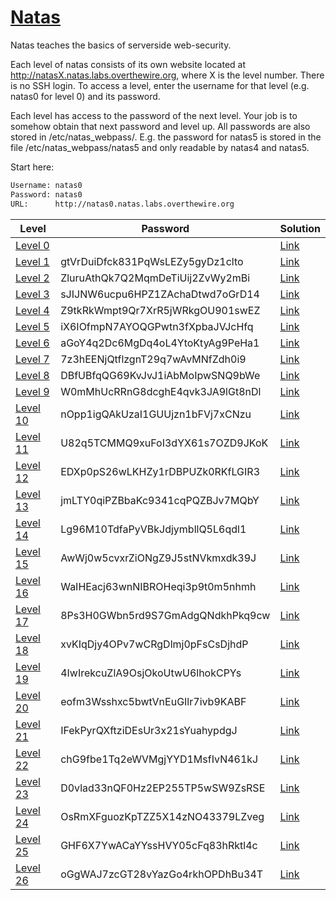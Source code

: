 # [Natas](http://overthewire.org/wargames/natas/)

Natas teaches the basics of serverside web-security.

Each level of natas consists of its own website located at http://natasX.natas.labs.overthewire.org, where X is the level number. There is no SSH login. To access a level, enter the username for that level (e.g. natas0 for level 0) and its password.

Each level has access to the password of the next level. Your job is to somehow obtain that next password and level up. All passwords are also stored in /etc/natas_webpass/. E.g. the password for natas5 is stored in the file /etc/natas_webpass/natas5 and only readable by natas4 and natas5.

Start here:

```bash
Username: natas0
Password: natas0
URL:      http://natas0.natas.labs.overthewire.org
```

| Level                                                          | Password                         | Solution                      |
| -------------------------------------------------------------- | -------------------------------- | ------------------------------|
| [Level 0](http://overthewire.org/wargames/natas/natas0.html)   |                                  | [Link](./level_0/README.md)   |
| [Level 1](http://overthewire.org/wargames/natas/natas1.html)   | gtVrDuiDfck831PqWsLEZy5gyDz1clto | [Link](./level_1/README.md)   |
| [Level 2](http://overthewire.org/wargames/natas/natas2.html)   | ZluruAthQk7Q2MqmDeTiUij2ZvWy2mBi | [Link](./level_2/README.md)   |
| [Level 3](http://overthewire.org/wargames/natas/natas3.html)   | sJIJNW6ucpu6HPZ1ZAchaDtwd7oGrD14 | [Link](./level_3/README.md)   |
| [Level 4](http://overthewire.org/wargames/natas/natas4.html)   | Z9tkRkWmpt9Qr7XrR5jWRkgOU901swEZ | [Link](./level_4/README.md)   |
| [Level 5](http://overthewire.org/wargames/natas/natas5.html)   | iX6IOfmpN7AYOQGPwtn3fXpbaJVJcHfq | [Link](./level_5/README.md)   |
| [Level 6](http://overthewire.org/wargames/natas/natas6.html)   | aGoY4q2Dc6MgDq4oL4YtoKtyAg9PeHa1 | [Link](./level_6/README.md)   |
| [Level 7](http://overthewire.org/wargames/natas/natas7.html)   | 7z3hEENjQtflzgnT29q7wAvMNfZdh0i9 | [Link](./level_7/README.md)   |
| [Level 8](http://overthewire.org/wargames/natas/natas8.html)   | DBfUBfqQG69KvJvJ1iAbMoIpwSNQ9bWe | [Link](./level_8/README.md)   |
| [Level 9](http://overthewire.org/wargames/natas/natas9.html)   | W0mMhUcRRnG8dcghE4qvk3JA9lGt8nDl | [Link](./level_9/README.md)   |
| [Level 10](http://overthewire.org/wargames/natas/natas10.html) | nOpp1igQAkUzaI1GUUjzn1bFVj7xCNzu | [Link](./level_10/README.md)  |
| [Level 11](http://overthewire.org/wargames/natas/natas11.html) | U82q5TCMMQ9xuFoI3dYX61s7OZD9JKoK | [Link](./level_11/README.md)  |
| [Level 12](http://overthewire.org/wargames/natas/natas12.html) | EDXp0pS26wLKHZy1rDBPUZk0RKfLGIR3 | [Link](./level_12/README.md)  |
| [Level 13](http://overthewire.org/wargames/natas/natas13.html) | jmLTY0qiPZBbaKc9341cqPQZBJv7MQbY | [Link](./level_13/README.md)  |
| [Level 14](http://overthewire.org/wargames/natas/natas14.html) | Lg96M10TdfaPyVBkJdjymbllQ5L6qdl1 | [Link](./level_14/README.md)  |
| [Level 15](http://overthewire.org/wargames/natas/natas15.html) | AwWj0w5cvxrZiONgZ9J5stNVkmxdk39J | [Link](./level_15/README.md)  |
| [Level 16](http://overthewire.org/wargames/natas/natas16.html) | WaIHEacj63wnNIBROHeqi3p9t0m5nhmh | [Link](./level_16/README.md)  |
| [Level 17](http://overthewire.org/wargames/natas/natas17.html) | 8Ps3H0GWbn5rd9S7GmAdgQNdkhPkq9cw | [Link](./level_17/README.md)  |
| [Level 18](http://overthewire.org/wargames/natas/natas18.html) | xvKIqDjy4OPv7wCRgDlmj0pFsCsDjhdP | [Link](./level_18/README.md)  |
| [Level 19](http://overthewire.org/wargames/natas/natas19.html) | 4IwIrekcuZlA9OsjOkoUtwU6lhokCPYs | [Link](./level_19/README.md)  |
| [Level 20](http://overthewire.org/wargames/natas/natas20.html) | eofm3Wsshxc5bwtVnEuGIlr7ivb9KABF | [Link](./level_20/README.md)  |
| [Level 21](http://overthewire.org/wargames/natas/natas21.html) | IFekPyrQXftziDEsUr3x21sYuahypdgJ | [Link](./level_21/README.md)  |
| [Level 22](http://overthewire.org/wargames/natas/natas22.html) | chG9fbe1Tq2eWVMgjYYD1MsfIvN461kJ | [Link](./level_22/README.md)  |
| [Level 23](http://overthewire.org/wargames/natas/natas23.html) | D0vlad33nQF0Hz2EP255TP5wSW9ZsRSE | [Link](./level_23/README.md)  |
| [Level 24](http://overthewire.org/wargames/natas/natas24.html) | OsRmXFguozKpTZZ5X14zNO43379LZveg | [Link](./level_24/README.md)  |
| [Level 25](http://overthewire.org/wargames/natas/natas25.html) | GHF6X7YwACaYYssHVY05cFq83hRktl4c | [Link](./level_25/README.md)  |
| [Level 26](http://overthewire.org/wargames/natas/natas26.html) | oGgWAJ7zcGT28vYazGo4rkhOPDhBu34T | [Link](./level_26/README.md)  |